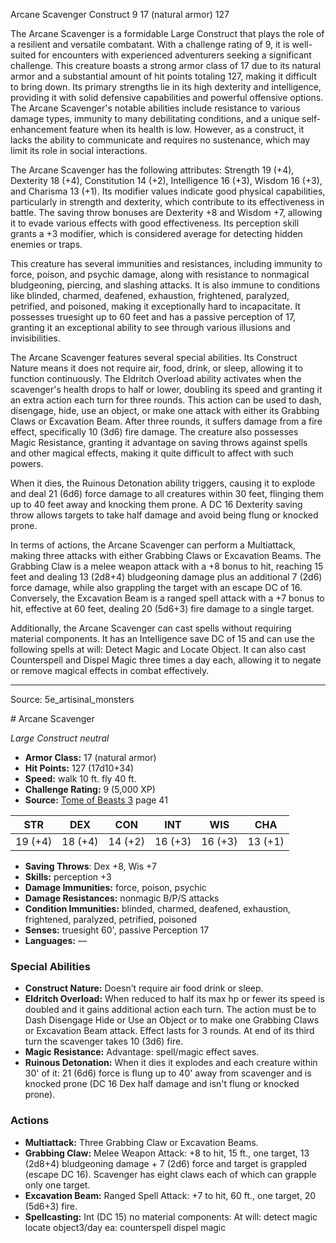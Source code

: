 <MonsterName/>Arcane Scavenger</MonsterName>
<CreatureType/>Construct</CreatureType>
<CR/>9</CR>
<AC/>17 (natural armor)</AC>
<HP/>127</HP>
<summary>The Arcane Scavenger is a formidable Large Construct that plays the role of a resilient and versatile combatant. With a challenge rating of 9, it is well-suited for encounters with experienced adventurers seeking a significant challenge. This creature boasts a strong armor class of 17 due to its natural armor and a substantial amount of hit points totaling 127, making it difficult to bring down. Its primary strengths lie in its high dexterity and intelligence, providing it with solid defensive capabilities and powerful offensive options. The Arcane Scavenger's notable abilities include resistance to various damage types, immunity to many debilitating conditions, and a unique self-enhancement feature when its health is low. However, as a construct, it lacks the ability to communicate and requires no sustenance, which may limit its role in social interactions. </summary>

<detail>

The Arcane Scavenger has the following attributes: Strength 19 (+4), Dexterity 18 (+4), Constitution 14 (+2), Intelligence 16 (+3), Wisdom 16 (+3), and Charisma 13 (+1). Its modifier values indicate good physical capabilities, particularly in strength and dexterity, which contribute to its effectiveness in battle. The saving throw bonuses are Dexterity +8 and Wisdom +7, allowing it to evade various effects with good effectiveness. Its perception skill grants a +3 modifier, which is considered average for detecting hidden enemies or traps.

This creature has several immunities and resistances, including immunity to force, poison, and psychic damage, along with resistance to nonmagical bludgeoning, piercing, and slashing attacks. It is also immune to conditions like blinded, charmed, deafened, exhaustion, frightened, paralyzed, petrified, and poisoned, making it exceptionally hard to incapacitate. It possesses truesight up to 60 feet and has a passive perception of 17, granting it an exceptional ability to see through various illusions and invisibilities.

The Arcane Scavenger features several special abilities. Its Construct Nature means it does not require air, food, drink, or sleep, allowing it to function continuously. The Eldritch Overload ability activates when the scavenger's health drops to half or lower, doubling its speed and granting it an extra action each turn for three rounds. This action can be used to dash, disengage, hide, use an object, or make one attack with either its Grabbing Claws or Excavation Beam. After three rounds, it suffers damage from a fire effect, specifically 10 (3d6) fire damage. The creature also possesses Magic Resistance, granting it advantage on saving throws against spells and other magical effects, making it quite difficult to affect with such powers.

When it dies, the Ruinous Detonation ability triggers, causing it to explode and deal 21 (6d6) force damage to all creatures within 30 feet, flinging them up to 40 feet away and knocking them prone. A DC 16 Dexterity saving throw allows targets to take half damage and avoid being flung or knocked prone.

In terms of actions, the Arcane Scavenger can perform a Multiattack, making three attacks with either Grabbing Claws or Excavation Beams. The Grabbing Claw is a melee weapon attack with a +8 bonus to hit, reaching 15 feet and dealing 13 (2d8+4) bludgeoning damage plus an additional 7 (2d6) force damage, while also grappling the target with an escape DC of 16. Conversely, the Excavation Beam is a ranged spell attack with a +7 bonus to hit, effective at 60 feet, dealing 20 (5d6+3) fire damage to a single target.

Additionally, the Arcane Scavenger can cast spells without requiring material components. It has an Intelligence save DC of 15 and can use the following spells at will: Detect Magic and Locate Object. It can also cast Counterspell and Dispel Magic three times a day each, allowing it to negate or remove magical effects in combat effectively.</detail>



---

Source: 5e_artisinal_monsters

<statblock>
# Arcane Scavenger

*Large* *Construct* *neutral*

- **Armor Class:** 17 (natural armor)
- **Hit Points:** 127 (17d10+34)
- **Speed:** walk 10 ft. fly 40 ft.
- **Challenge Rating:** 9 (5,000 XP)
- **Source:** [Tome of Beasts 3](https://koboldpress.com/kpstore/product/tome-of-beasts-3-for-5th-edition/) page 41

| STR | DEX | CON | INT | WIS | CHA |
| --- | --- | --- | --- | --- | --- |
| 19 (+4) | 18 (+4) | 14 (+2) | 16 (+3) | 16 (+3) | 13 (+1) |

- **Saving Throws**: Dex +8, Wis +7
- **Skills:** perception +3
- **Damage Immunities:** force, poison, psychic
- **Damage Resistances:** nonmagic B/P/S attacks
- **Condition Immunities:** blinded, charmed, deafened, exhaustion, frightened, paralyzed, petrified, poisoned
- **Senses:** truesight 60', passive Perception 17
- **Languages:** —

### Special Abilities

- **Construct Nature:** Doesn’t require air food drink or sleep.
- **Eldritch Overload:** When reduced to half its max hp or fewer its speed is doubled and it gains additional action each turn. The action must be to Dash Disengage Hide or Use an Object or to make one Grabbing Claws or Excavation Beam attack. Effect lasts for 3 rounds. At end of its third turn the scavenger takes 10 (3d6) fire.
- **Magic Resistance:** Advantage: spell/magic effect saves.
- **Ruinous Detonation:** When it dies it explodes and each creature within 30' of it: 21 (6d6) force is flung up to 40' away from scavenger and is knocked prone (DC 16 Dex half damage and isn't flung or knocked prone).

### Actions

- **Multiattack:** Three Grabbing Claw or Excavation Beams.
- **Grabbing Claw:** Melee Weapon Attack: +8 to hit, 15 ft., one target, 13 (2d8+4) bludgeoning damage + 7 (2d6) force and target is grappled (escape DC 16). Scavenger has eight claws each of which can grapple only one target.
- **Excavation Beam:** Ranged Spell Attack: +7 to hit, 60 ft., one target, 20 (5d6+3) fire.
- **Spellcasting:** Int (DC 15) no material components: At will: detect magic locate object3/day ea: counterspell dispel magic


</statblock>


